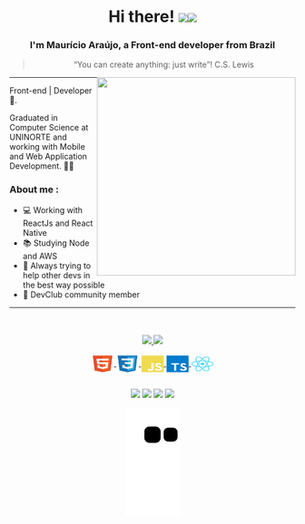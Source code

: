 <div align="center">
  <h1>Hi there! <img src="https://media.giphy.com/media/hvRJCLFzcasrR4ia7z/giphy.gif"  width="25px"><img src="https://emojis.slackmojis.com/emojis/images/1531849430/4246/blob-sunglasses.gif?1531849430" width="30"/> </h1>
</div>
  
<h3 align="center">
  I'm Maurício Araújo, a Front-end developer from Brazil
</h3>

<blockquote align="center">“You can create anything: just write”! C.S. Lewis</blockquote>
  
  <img align="right" width="350" height="350" src="https://hum-systems.com/site/templates/images/jobs/developer_m.png">
 
 
 ---
Front-end | Developer :robot:.

Graduated in Computer Science at UNINORTE and working with Mobile and Web Application Development. :woman_technologist:

### About me :
- 💻 Working with ReactJs and React Native
- 📚 Studying Node and AWS
- 💜 Always trying to help other devs in the best way possible
- 🧒 DevClub community member

---
  
<br>
<br>
<div align="center">
  <a href="https://github.com/MauricioAraujo1">
  <img height="180em" src="https://github-readme-stats.vercel.app/api?username=MauricioAraujo1&show_icons=true&theme=dracula&include_all_commits=true&count_private=true"/>
  <img height="180em" src="https://github-readme-stats.vercel.app/api/top-langs/?username=MauricioAraujo1&layout=compact&langs_count=7&theme=dracula"/>
</div>
<div align="center" style="display: inline_block"><br>
  <img align="center" alt="Rafa-HTML" height="30" width="40" src="https://raw.githubusercontent.com/devicons/devicon/master/icons/html5/html5-original.svg">
  <img align="center" alt="Rafa-CSS" height="30" width="40" src="https://raw.githubusercontent.com/devicons/devicon/master/icons/css3/css3-original.svg">
  <img align="center" alt="Rafa-Js" height="30" width="40" src="https://raw.githubusercontent.com/devicons/devicon/master/icons/javascript/javascript-plain.svg">
  <img align="center" alt="Rafa-Ts" height="30" width="40" src="https://raw.githubusercontent.com/devicons/devicon/master/icons/typescript/typescript-plain.svg">
  <img align="center" alt="Rafa-React" height="30" width="40" src="https://raw.githubusercontent.com/devicons/devicon/master/icons/react/react-original.svg">
</div>
  
  ##
 
<div align="center"> 
  <a href="https://www.instagram.com/lmauricio.z/" target="_blank"><img src="https://img.shields.io/badge/-Instagram-%23E4405F?style=for-the-badge&logo=instagram&logoColor=white" target="_blank"></a>
 <a href="https://discord.gg/zzPeuwzy6p" target="_blank"><img src="https://img.shields.io/badge/Discord-7289DA?style=for-the-badge&logo=discord&logoColor=white" target="_blank"></a> 
  <a href = "mailto:araujomauricio379@gmail.com"><img src="https://img.shields.io/badge/-Gmail-%23333?style=for-the-badge&logo=gmail&logoColor=white" target="_blank"></a>
  <a href="https://www.linkedin.com/in/mauricioarj1/" target="_blank"><img src="https://img.shields.io/badge/-LinkedIn-%230077B5?style=for-the-badge&logo=linkedin&logoColor=white" target="_blank"></a> 
 
  ![Snake animation](https://github.com/rafaballerini/rafaballerini/blob/output/github-contribution-grid-snake.svg)
 
</div>

